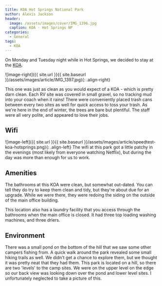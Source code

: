 ```yaml
---
title: KOA Hot Springs National Park
author: Alexis Jackson
header:
  image: /assets/images/cover/IMG_1396.jpg
  caption: KOA - Hot Springs NP
categories:
  - General
tags:
  - KOA
---
```


On Monday and Tuesday night while in Hot Springs, we decided to stay at the [KOA](http://koa.com/campgrounds/hot-springs-national-park/). 

![image-right]({{ site.url }}{{ site.baseurl }}/assets/images/article/IMG_1397.jpg){: .align-right}
<!-- <iframe src="https://www.google.com/maps/embed?pb=!1m18!1m12!1m3!1d3287.8099026113728!2d-93.00937918486196!3d34.50770330103795!2m3!1f0!2f0!3f0!3m2!1i1024!2i768!4f13.1!3m3!1m2!1s0x87cd2c8f9f5685a5%3A0xab4e9a846673fc63!2sHot+Springs+National+Park+KOA!5e0!3m2!1sen!2sus!4v1489012520529" width="400" height="300" frameborder="0" style="border:0" allowfullscreen></iframe> -->

This one was just as clean as you would expect of a KOA - which is pretty darn clean. Each RV site was covered in small gravel, so no tracking mud into your coach when it rains! There were conveniently placed trash cans between every two sites as well for quick access to toss your trash. As we're here in the end of winter, the trees are bare but plentiful. The staff were all very polite, and appeared to love their jobs. 

## Wifi

![image-left]({{ site.url }}{{ site.baseurl }}/assets/images/article/speedtest-koa-hotsprings.png){: .align-left}
The wifi at this park got a little patchy in the evenings (most likely from everyone watching Netflix), but during the day was more than enough for us to work. 

## Amenities

The bathrooms at this KOA were clean, but somewhat out-dated. You can tell they do try to keep them clean and tidy, but they're about due for an upgrade. While we were there, they were redoing the siding on the outside of the main office building. 

This location also has a laundry facility that you access through the bathrooms when the main office is closed. It had three top loading washing machines, and three driers. 

## Environment

There was a small pond on the bottom of the hill that we saw some other campers fishing from. A quick walk around the park revealed some small hiking trails as well. We didn't get a chance to explore them, but we thought it was pretty neat that they had them. This park is located on a hill, so there are two 'levels' to the camp sites. We were on the upper level on the edge so our back view was looking down over the pond and lower level sites. I unfortunately neglected to take a picture of this. 